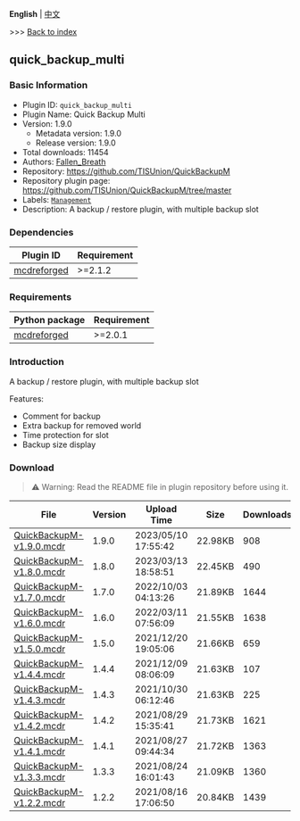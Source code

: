 **English** | [中文](readme-zh_cn.md)

\>\>\> [Back to index](/readme.md)

## quick_backup_multi

### Basic Information

- Plugin ID: `quick_backup_multi`
- Plugin Name: Quick Backup Multi
- Version: 1.9.0
  - Metadata version: 1.9.0
  - Release version: 1.9.0
- Total downloads: 11454
- Authors: [Fallen_Breath](https://github.com/Fallen-Breath)
- Repository: https://github.com/TISUnion/QuickBackupM
- Repository plugin page: https://github.com/TISUnion/QuickBackupM/tree/master
- Labels: [`Management`](/labels/management/readme.md)
- Description: A backup / restore plugin, with multiple backup slot

### Dependencies

| Plugin ID | Requirement |
| --- | --- |
| [mcdreforged](https://github.com/Fallen-Breath/MCDReforged) | \>=2.1.2 |

### Requirements

| Python package | Requirement |
| --- | --- |
| [mcdreforged](https://pypi.org/project/mcdreforged) | \>=2.0.1 |

### Introduction

A backup / restore plugin, with multiple backup slot

Features:

- Comment for backup
- Extra backup for removed world
- Time protection for slot
- Backup size display

### Download

> :warning: Warning: Read the README file in plugin repository before using it.

| File | Version | Upload Time | Size | Downloads | Operations |
| --- | --- | --- | --- | --- | --- |
| [QuickBackupM-v1.9.0.mcdr](https://github.com/TISUnion/QuickBackupM/releases/tag/v1.9.0) | 1.9.0 | 2023/05/10 17:55:42 | 22.98KB | 908 | [Download](https://github.com/TISUnion/QuickBackupM/releases/download/v1.9.0/QuickBackupM-v1.9.0.mcdr) |
| [QuickBackupM-v1.8.0.mcdr](https://github.com/TISUnion/QuickBackupM/releases/tag/v1.8.0) | 1.8.0 | 2023/03/13 18:58:51 | 22.45KB | 490 | [Download](https://github.com/TISUnion/QuickBackupM/releases/download/v1.8.0/QuickBackupM-v1.8.0.mcdr) |
| [QuickBackupM-v1.7.0.mcdr](https://github.com/TISUnion/QuickBackupM/releases/tag/v1.7.0) | 1.7.0 | 2022/10/03 04:13:26 | 21.89KB | 1644 | [Download](https://github.com/TISUnion/QuickBackupM/releases/download/v1.7.0/QuickBackupM-v1.7.0.mcdr) |
| [QuickBackupM-v1.6.0.mcdr](https://github.com/TISUnion/QuickBackupM/releases/tag/v1.6.0) | 1.6.0 | 2022/03/11 07:56:09 | 21.55KB | 1638 | [Download](https://github.com/TISUnion/QuickBackupM/releases/download/v1.6.0/QuickBackupM-v1.6.0.mcdr) |
| [QuickBackupM-v1.5.0.mcdr](https://github.com/TISUnion/QuickBackupM/releases/tag/v1.5.0) | 1.5.0 | 2021/12/20 19:05:06 | 21.66KB | 659 | [Download](https://github.com/TISUnion/QuickBackupM/releases/download/v1.5.0/QuickBackupM-v1.5.0.mcdr) |
| [QuickBackupM-v1.4.4.mcdr](https://github.com/TISUnion/QuickBackupM/releases/tag/v1.4.4) | 1.4.4 | 2021/12/09 08:06:09 | 21.63KB | 107 | [Download](https://github.com/TISUnion/QuickBackupM/releases/download/v1.4.4/QuickBackupM-v1.4.4.mcdr) |
| [QuickBackupM-v1.4.3.mcdr](https://github.com/TISUnion/QuickBackupM/releases/tag/v1.4.3) | 1.4.3 | 2021/10/30 06:12:46 | 21.63KB | 225 | [Download](https://github.com/TISUnion/QuickBackupM/releases/download/v1.4.3/QuickBackupM-v1.4.3.mcdr) |
| [QuickBackupM-v1.4.2.mcdr](https://github.com/TISUnion/QuickBackupM/releases/tag/v1.4.2) | 1.4.2 | 2021/08/29 15:35:41 | 21.73KB | 1621 | [Download](https://github.com/TISUnion/QuickBackupM/releases/download/v1.4.2/QuickBackupM-v1.4.2.mcdr) |
| [QuickBackupM-v1.4.1.mcdr](https://github.com/TISUnion/QuickBackupM/releases/tag/v1.4.1) | 1.4.1 | 2021/08/27 09:44:34 | 21.72KB | 1363 | [Download](https://github.com/TISUnion/QuickBackupM/releases/download/v1.4.1/QuickBackupM-v1.4.1.mcdr) |
| [QuickBackupM-v1.3.3.mcdr](https://github.com/TISUnion/QuickBackupM/releases/tag/v1.3.3) | 1.3.3 | 2021/08/24 16:01:43 | 21.09KB | 1360 | [Download](https://github.com/TISUnion/QuickBackupM/releases/download/v1.3.3/QuickBackupM-v1.3.3.mcdr) |
| [QuickBackupM-v1.2.2.mcdr](https://github.com/TISUnion/QuickBackupM/releases/tag/v1.2.2) | 1.2.2 | 2021/08/16 17:06:50 | 20.84KB | 1439 | [Download](https://github.com/TISUnion/QuickBackupM/releases/download/v1.2.2/QuickBackupM-v1.2.2.mcdr) |

